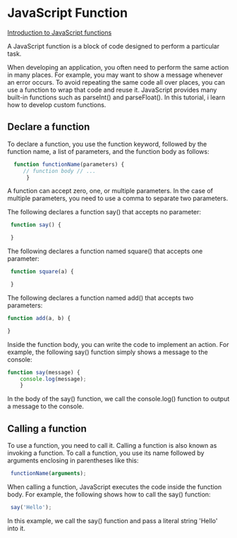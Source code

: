 # JavaScript Function

<u> Introduction to JavaScript functions</u>

A JavaScript function is a block of code designed to perform a particular task.

 When developing an application, you often need to perform the same action in many places. For example, you may want to show a message whenever an error occurs. To avoid repeating the same code all over places, you can use a function to wrap that code and reuse it. JavaScript provides many built-in functions such as parseInt() and parseFloat(). In this tutorial, i learn how to develop custom functions.
## Declare a function
 To declare a function, you use the function keyword, followed by the function name, a list of parameters, and the function body as follows:

```js
  function functionName(parameters) {
     // function body // ...
      }
```
 
A function can accept zero, one, or multiple parameters. In the case of multiple parameters, you need to use a comma to separate two parameters.

The following declares a function say() that accepts no parameter:
```js
 function say() {

 } 
 ```
The following declares a function named square() that accepts one parameter:
```js
 function square(a) { 

 } 
 ```
 The following declares a function named add() that accepts two parameters: 
 ```js
 function add(a, b) { 

 } 
 ```
 Inside the function body, you can write the code to implement an action. For example, the following say() function simply shows a message to the console: 
 ```js
 function say(message) {
     console.log(message); 
     }
 ```
 
In the body of the say() function, we call the console.log() function to output a message to the console.


## Calling a function

 To use a function, you need to call it. Calling a function is also known as invoking a function. To call a function, you use its name followed by arguments enclosing in parentheses like this:
 ```js
  functionName(arguments); 
  ```
When calling a function, JavaScript executes the code inside the function body. For example, the following shows how to call the say() function:
```js
 say('Hello'); 
 ```
 In this example, we call the say() function and pass a literal string 'Hello' into it.



